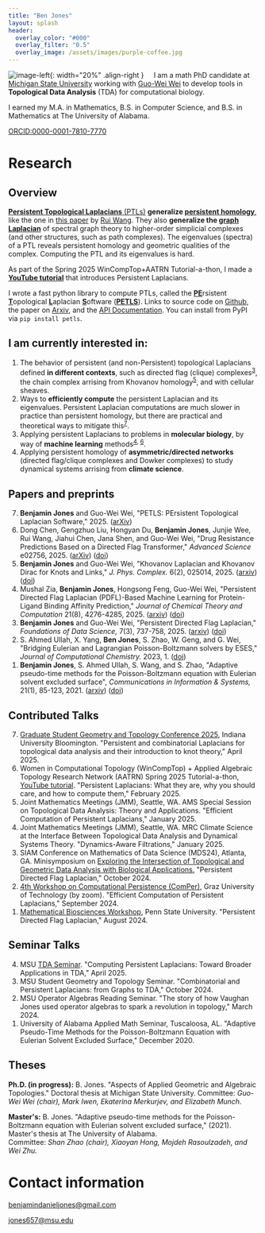 ```yaml
---
title: "Ben Jones"
layout: splash
header:
  overlay_color: "#000"
  overlay_filter: "0.5"
  overlay_image: /assets/images/purple-coffee.jpg
---
```


![image-left](/assets/images/ProfileF23.jpeg){: width="20%" .align-right } &nbsp;&nbsp;&nbsp;&nbsp;I am a math PhD candidate at [Michigan State University](https://math.natsci.msu.edu/) working with [Guo-Wei Wei](https://users.math.msu.edu/users/weig/) to develop tools in **Topological Data Analysis** (TDA) for computational biology.

I earned my M.A. in Mathematics, B.S. in Computer Science, and B.S. in Mathematics at The University of Alabama.

[ORCID:0000-0001-7810-7770](https://orcid.org/0000-0001-7810-7770)

# Research

## Overview
[**Persistent Topological Laplacians** (PTLs)](https://www.youtube.com/watch?v=SIHirU11jqI) **generalize [persistent homology](https://en.wikipedia.org/wiki/Persistent_homology)**, like the one in [this paper](https://users.math.msu.edu/users/weig/paper/p290.pdf) by [Rui Wang](https://wangru25.github.io/). They also **generalize the [graph Laplacian](https://en.wikipedia.org/wiki/Laplacian_matrix)** of spectral graph theory to higher-order simplicial complexes (and other structures, such as path complexes). The eigenvalues (spectra) of a PTL reveals persistent homology and geometric qualities of the complex. Computing the PTL and its eigenvalues is hard. 

As part of the Spring 2025 WinCompTop+AATRN Tutorial-a-thon, I made a <a href="https://youtu.be/IBS4PQ8usFY?si=X5im1nSkTEnixjJ3"><strong>YouTube tutorial</strong></a> that introduces Persistent Laplacians.

I wrote a fast python library to compute PTLs, called the <u>**PE**</u>rsistent <u>**T**</u>opological <u>**L**</u>aplacian <u>**S**</u>oftware (<u>**PETLS**</u>). Links to source code on [Github](https://github.com/bdjones13/PETLS/), the paper on [Arxiv](https://arxiv.org/abs/2508.11560), and the [API Documentation](https://www.benjones-math.com/software/PETLS/). You can install from PyPI via ```pip install petls```.

## I am currently interested in:

1. The behavior of persistent (and non-Persistent) topological Laplacians defined **in different contexts**, such as directed flag (clique) complexes<sup><a href="#pdfl">3</a></sup>, the chain complex arrising from Khovanov homology<sup><a href="#khovanov">5</a></sup>, and with cellular sheaves.
2. Ways to **efficiently compute** the persistent Laplacian and its eigenvalues. Persistent Laplacian computations are much slower in practice than persistent homology, but there are practical and theoretical ways to mitigate this<sup><a href="#petls">7</a></sup>. 
3. Applying persistent Laplacians to problems in **molecular biology**, by way of **machine learning** methods<sup><a href="#pdfl-ml">4</a>, <a href="#transformer">6</a></sup>.
4. Applying persistent homology of **asymmetric/directed networks** (directed flag/clique complexes and Dowker complexes) to study dynamical systems arrising from **climate science**.


## Papers and preprints
<ol reversed>
  <li id="petls"><strong>Benjamin Jones</strong> and Guo-Wei Wei, "PETLS: PErsistent Topological Laplacian Software," 2025. (<a href="https://arxiv.org/abs/2508.11560">arXiv</a>)
  <li id="transformer">Dong Chen, Gengzhuo Liu, Hongyan Du, <strong>Benjamin Jones</strong>, Junjie Wee, Rui Wang, Jiahui Chen, Jana Shen, and Guo-Wei Wei, "Drug Resistance Predictions Based on a Directed Flag Transformer,"  <em>Advanced Science</em> e02756, 2025. (<a href="https://arxiv.org/abs/2403.02603">arXiv</a>) (<a href="https://doi.org/10.1002/advs.202502756">doi</a>)</li>
  <li id="khovanov"><strong>Benjamin Jones</strong> and Guo-Wei Wei, "Khovanov Laplacian and Khovanov Dirac for Knots and Links," <em>J. Phys. Complex.</em> 6(2), 025014, 2025. (<a href="https://arxiv.org/abs/2411.18841">arxiv</a>) (<a href="https://doi.org/10.1088/2632-072X/adde9f">doi</a>)</li>
  <li id="pdfl-ml">Mushal Zia, <strong>Benjamin Jones</strong>, Hongsong Feng, Guo-Wei Wei, "Persistent Directed Flag Laplacian (PDFL)-Based Machine Learning for Protein-Ligand Binding Affinity Prediction," <em>Journal of Chemical Theory and Computation</em> 21(8), 4276-4285, 2025. (<a href="https://arxiv.org/abs/2411.02596">arxiv</a>) (<a href="https://doi.org/10.1021/acs.jctc.5c00074">doi</a>) </li>
  <li id="pdfl"><strong>Benjamin Jones</strong> and Guo-Wei Wei, "Persistent Directed Flag Laplacian," <em>Foundations of Data Science,</em> 7(3), 737-758, 2025. (<a href="https://arxiv.org/abs/2312.02099">arxiv</a>) (<a href="https://doi.org/10.3934/fods.2024048">doi</a>)</li>
  <li>S. Ahmed Ullah, X. Yang, <strong>Ben Jones</strong>, S. Zhao, W. Geng, and G. Wei, "Bridging Eulerian and Lagrangian Poisson-Boltzmann solvers by ESES," <em>Journal of Computational Chemistry.</em> 2023, 1. (<a href="https://doi.org/10.1002/jcc.27239">doi</a>)</li>
  <li><strong>Benjamin Jones</strong>, S. Ahmed Ullah, S. Wang, and S. Zhao, "Adaptive pseudo-time methods for the Poisson-Boltzmann equation with Eulerian solvent excluded surface", <em>Communications in Information & Systems,</em> 21(1), 85-123, 2021. (<a href="arxiv.org/abs/2011.14250">arxiv</a>) (<a href="https://dx.doi.org/10.4310/CIS.2021.v21.n1.a5">doi</a>)</li>
</ol>

## Contributed Talks
<ol reversed>
    <li><a href="https://topologyandgeometry.iu.edu/gstgc25/index.html">Graduate Student Geometry and Topology Conference 2025</a>, Indiana University Bloomington. "Persistent and combinatorial Laplacians for topological data analysis and their introduction to knot theory," April 2025.</li>
    <li>Women in Computational Topology (WinCompTop) + Applied Algebraic Topology Research Network (AATRN) Spring 2025 Tutorial-a-thon, <a href="https://youtu.be/IBS4PQ8usFY?si=X5im1nSkTEnixjJ3">YouTube tutorial</a>. "Persistent Laplacians: What they are, why you should care, and how to compute them," February 2025.</li>
    <li>Joint Mathematics Meetings (JMM), Seattle, WA. AMS Special Session on Topological Data Analysis: Theory and Applications. "Efficient Computation of Persistent Laplacians," January 2025.</li>
    <li>Joint Mathematics Meetings (JMM), Seattle, WA. MRC Climate Science at the Interface Between Topological Data Analysis and Dynamical Systems Theory. "Dynamics-Aware Filtrations," January 2025.</li>
    <li>SIAM Conference on Mathematics of Data Science (MDS24), Atlanta, GA. Minisymposium on <a href="https://meetings.siam.org/sess/dsp_programsess.cfm?SESSIONCODE=80632">Exploring the Intersection of Topological and Geometric Data Analysis with Biological Applications.</a> "Persistent Directed Flag Laplacian," October 2024. </li>
    <li><a href="https://www.tugraz.at/projekte/cpw/home">4th Workshop on Computational Persistence (ComPer)</a>, Graz University of Technology (by zoom). "Efficient Computation of Persistent Laplacians," September 2024.</li>
    <li><a href="https://sites.google.com/view/mbw-2024/home?authuser=0">Mathematical Biosciences Workshop</a>, Penn State University. "Persistent Directed Flag Laplacian," August 2024.</li>
</ol>

## Seminar Talks
<ol reversed>
<li> MSU <a href="https://cmse.msu.edu/NewsEvents/tda_seminar/index.aspx">TDA Seminar</a>. "Computing Persistent Laplacians: Toward Broader Applications in TDA," April 2025.</li>
<li> MSU Student Geometry and Topology Seminar. "Combinatorial and Persistent Laplacians: from Graphs to TDA," October 2024.</li>
<li> MSU Operator Algebras Reading Seminar. "The story of how Vaughan Jones used operator algebras to spark a revolution in topology," March 2024. </li>
<li> University of Alabama Applied Math Seminar, Tuscaloosa, AL. "Adaptive Pseudo-Time Methods for the Poisson-Boltzmann Equation with Eulerian Solvent Excluded Surface," December 2020.</li>
</ol>

## Theses

**Ph.D. (in progress):** B. Jones. "Aspects of Applied Geometric and Algebraic Topologies." Doctoral thesis at Michigan State University.
  Committee: *Guo-Wei Wei (chair), Mark Iwen, Ekaterina Merkurjev, and Elizabeth Munch.*

**Master's:** B. Jones. "Adaptive pseudo-time methods for the Poisson-Boltzmann equation with Eulerian solvent excluded surface," (2021). Master's thesis at The University of Alabama.  
    Committee: *Shan Zhao (chair), Xiaoyan Hong, Mojdeh Rasoulzadeh, and Wei Zhu.*


# Contact information
[benjamindanieljones@gmail.com](mailto:benjamindanieljones@gmail.com)

[jones657@msu.edu](mailto:jones657@msu.edu)

